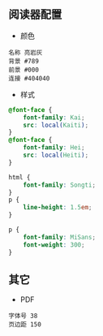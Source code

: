 ## 阅读器配置

- 颜色

```
名称 亮岩灰
背景 #789
前景 #000
连接 #404040
```

- 样式

```css
@font-face {
    font-family: Kai;
    src: local(Kaiti);
}
@font-face {
    font-family: Hei;
    src: local(Heiti);
}
```
```css
html {
    font-family: Songti;
}
p {
    line-height: 1.5em;
}
```
```css
p {
    font-family: MiSans;
    font-weight: 300;
}
```

## 其它

- PDF
```
字体号 38
页边距 150
```
